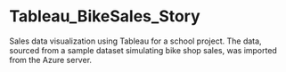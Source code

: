 # Tableau_BikeSales_Story
Sales data visualization using Tableau for a school project. The data, sourced from a sample dataset simulating bike shop sales, was imported from the Azure server.
